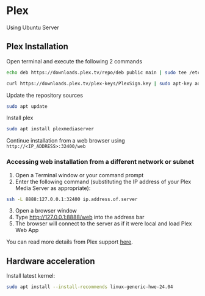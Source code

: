 # Plex

Using Ubuntu Server 

## Plex Installation
Open terminal and execute the following 2 commands
```bash
echo deb https://downloads.plex.tv/repo/deb public main | sudo tee /etc/apt/sources.list.d/plexmediaserver.list

curl https://downloads.plex.tv/plex-keys/PlexSign.key | sudo apt-key add -
```

Update the repository sources
```bash
sudo apt update
```

Install plex
```bash
sudo apt install plexmediaserver
```

Continue installation from a web browser using `http://<IP_ADDRESS>:32400/web`

### Accessing web installation from a different network or subnet
1. Open a Terminal window or your command prompt
2. Enter the following command (substituting the IP address of your Plex Media Server as appropriate):
```bash
ssh -L 8888:127.0.0.1:32400 ip.address.of.server
```
3. Open a browser window
4. Type http://127.0.0.1:8888/web into the address bar
5. The browser will connect to the server as if it were local and load Plex Web App

You can read more details from Plex support [here](https://support.plex.tv/articles/account-requires-password-reset/#toc-2).

## Hardware acceleration

Install latest kernel:
```bash
sudo apt install --install-recommends linux-generic-hwe-24.04
```
